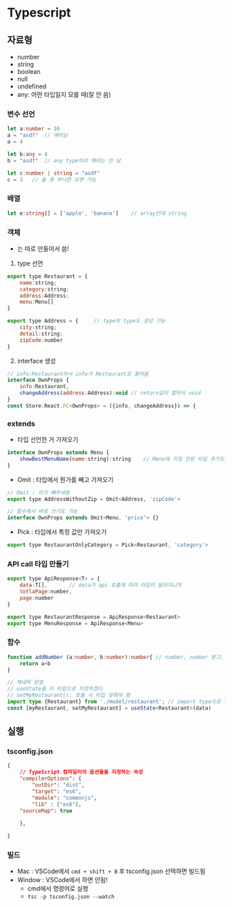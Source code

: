 # Typescript
## 자료형
- number
- string
- boolean
- null
- undefined
- any: 어떤 타입일지 모를 때(잘 안 씀)

### 변수 선언
```typescript
let a:number = 10
a = "asdf"  // 에러남
a = 4

let b:any = 4
b = "asdf"  // any type이라 에러는 안 남

let c:number | string = "asdf"
c = 3   // 둘 중 하나만 오면 가능
```

### 배열
```typescript
let e:string[] = ['apple', 'banana']    // array인데 string
```

### 객체
- 는 따로 만들어서 씀!
1. type 선언
```js
export type Restaurant = {
    name:string;
    category:string;
    address:Address;
    menu:Menu[]
}

export type Address = {     // type의 type도 생성 가능
    city:string;
    detail:string;
    zipCode:number
}
```
2. interface 생성
```js
// info:Restaurant라서 info가 Restaurant로 들어옴
interface OwnProps {
    info:Restaurant,
    changeAddress(address:Address):void // return값이 없어서 void
}
const Store:React.FC<OwnProps> = ({info, changeAddress}) => {
```

### extends
- 타입 선언한 거 가져오기
```js
interface OwnProps extends Menu {
    showBestMenuName(name:string):string    // Menu에 지정 안된 타입 추가도 가능
}
```
- Omit : 타입에서 뭔가를 빼고 가져오기 
```js
// Omit : 이거 빼주세용
export type AddressWithoutZip = Omit<Address, 'zipCode'>

// 함수에서 바로 쓰기도 가능
interface OwnProps extends Omit<Menu, 'price'> {}
```
- Pick : 타입에서 특정 값만 가져오기
```js
export type RestaurantOnlyCategory = Pick<Restaurant, 'category'>
```

### API call 타입 만들기
```js
export type ApiResponse<T> = {
    data:T[],       // data가 api 호출에 따라 타입이 달라지니까
    totlaPage:number,
    page:number
}

export type RestaurantResponse = ApiResponse<Restaurant>
export type MenuResponse = ApiResponse<Menu>
```

### 함수
```typescript
function addNumber (a:number, b:number):number{ // number, number 받고, number return함
    return a+b
}

// 제네릭 문법
// useState를 이 타입으로 지정하겠다
// setMyRestaurant(); 호출 시 타입 맞춰야 함
import type {Restaurant} from './model/restaurant'; // import type으로 type 가져오기
const [myRestaurant, setMyRestaurant] = useState<Restaurant>(data)
```

## 실행
### tsconfig.json
```json
{
    // TypeScript 컴파일러의 옵션들을 지정하는 속성
    "compilerOptions": { 
        "outDir": "dist",
        "target": "es6", 
        "module": "commonjs",
        "lib" : ["es6"],
    "sourceMap": true
    
    },

}
```

### 빌드
- Mac : VSCode에서 ```cmd + shift + B``` 후 tsconfig.json 선택하면 빌드됨
- Window : VSCode에서 하면 안됨!
    - cmd에서 명령어로 실행
    - ```tsc -p tsconfig.json --watch```
    